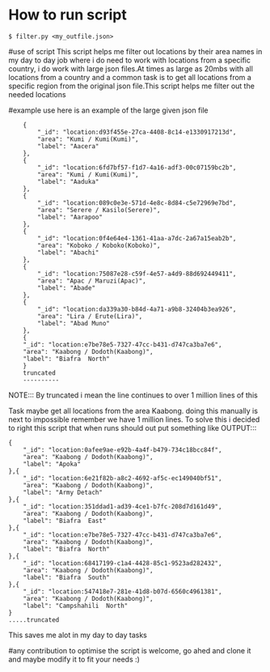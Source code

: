 # How to run script
```
$ filter.py <my_outfile.json>
```

#use of script
This script helps me filter out locations by their area names in my day to day job
where i do need to work with locations from a specific country, i do work with large 
json files.At times as large as 20mbs with all locations from a country and a common task is to get 
all locations from a specific region from the original json file.This script helps me filter out the needed locations

#example use
here is an example of the large given json file

```
    {
        "_id": "location:d93f455e-27ca-4408-8c14-e1330917213d",
        "area": "Kumi / Kumi(Kumi)",
        "label": "Aacera"
    },
    {
        "_id": "location:6fd7bf57-f1d7-4a16-adf3-00c07159bc2b",
        "area": "Kumi / Kumi(Kumi)",
        "label": "Aaduka"
    },
    {
        "_id": "location:089c0e3e-571d-4e8c-8d84-c5e72969e7bd",
        "area": "Serere / Kasilo(Serere)",
        "label": "Aarapoo"
    },
    {
        "_id": "location:0f4e64e4-1361-41aa-a7dc-2a67a15eab2b",
        "area": "Koboko / Koboko(Koboko)",
        "label": "Abachi"
    },
    {
        "_id": "location:75087e28-c59f-4e57-a4d9-88d692449411",
        "area": "Apac / Maruzi(Apac)",
        "label": "Abade"
    },
    {
        "_id": "location:da339a30-b84d-4a71-a9b8-32404b3ea926",
        "area": "Lira / Erute(Lira)",
        "label": "Abad Muno"
    },
    {
    "_id": "location:e7be78e5-7327-47cc-b431-d747ca3ba7e6",
    "area": "Kaabong / Dodoth(Kaabong)",
    "label": "Biafra  North"
    }
    truncated
    ----------
```
NOTE::: By truncated i mean the line continues to over 1 million lines of this

Task maybe get all locations from the area Kaabong.
doing this manually is next to impossible remember we have 1 million lines.
To solve this i decided to right this script that when runs should out put something like
OUTPUT:::
```
{
    "_id": "location:0afee9ae-e92b-4a4f-b479-734c18bcc84f",
    "area": "Kaabong / Dodoth(Kaabong)",
    "label": "Apoka"
},{
    "_id": "location:6e21f82b-a8c2-4692-af5c-ec149040bf51",
    "area": "Kaabong / Dodoth(Kaabong)",
    "label": "Army Detach"
},{
    "_id": "location:351ddad1-ad39-4ce1-b7fc-208d7d161d49",
    "area": "Kaabong / Dodoth(Kaabong)",
    "label": "Biafra  East"
},{
    "_id": "location:e7be78e5-7327-47cc-b431-d747ca3ba7e6",
    "area": "Kaabong / Dodoth(Kaabong)",
    "label": "Biafra  North"
},{
    "_id": "location:68417199-c1a4-4428-85c1-9523ad282432",
    "area": "Kaabong / Dodoth(Kaabong)",
    "label": "Biafra  South"
},{
    "_id": "location:547418e7-281e-41d8-b07d-6560c4961381",
    "area": "Kaabong / Dodoth(Kaabong)",
    "label": "Campshahili  North"
}
.....truncated
```
This saves me alot in my day to day tasks

#any contribution to optimise the script is welcome, go ahed and clone it and maybe modify it to fit your needs :)



